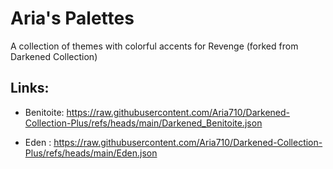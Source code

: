 # Aria's Palettes
A collection of themes with colorful accents for Revenge (forked from Darkened Collection)

## Links:

- Benitoite: https://raw.githubusercontent.com/Aria710/Darkened-Collection-Plus/refs/heads/main/Darkened_Benitoite.json

- Eden : https://raw.githubusercontent.com/Aria710/Darkened-Collection-Plus/refs/heads/main/Eden.json
